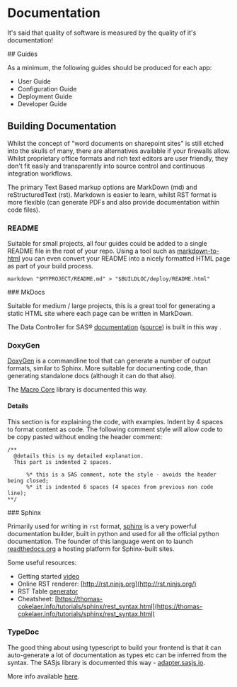 Documentation
====================

It's said that quality of software is measured by the quality of it's documentation!

## Guides

As a minimum, the following guides should be produced for each app:

* User Guide
* Configuration Guide
* Deployment Guide
* Developer Guide

## Building Documentation


Whilst the concept of "word documents on sharepoint sites" is still etched into the skulls of many, there are alternatives available if your firewalls allow.  Whilst proprietary office formats and rich text editors are user friendly, they don't fit easily and transparently into source control and continuous integration workflows.

The primary Text Based markup options are MarkDown (md) and reStructuredText (rst).  Markdown is easier to learn, whilst RST format is more flexible (can generate PDFs and also provide documentation within code files).

### README

Suitable for small projects, all four guides could be added to a single README file in the root of your repo.  Using a tool such as [markdown-to-html](https://www.npmjs.com/package/markdown-to-html) you can even convert your README into a nicely formatted HTML page as part of your build process.

    markdown "$MYPROJECT/README.md" > "$BUILDLOC/deploy/README.html"

### MkDocs

Suitable for medium / large projects, this is a great tool for generating a static HTML site where each page can be written in MarkDown.

The Data Controller for SAS® [documentation](https://docs.datacontroller.io) ([source](https://github.com/macropeople/dcdocs.github.io)) is built in this way .


### DoxyGen


[DoxyGen](http://www.doxygen.nl/) is a commandline tool that can generate a number of output formats, similar to Sphinx.  More suitable for documenting code, than generating standalone docs (although it can do that also).

The [Macro Core](https://core.sasjs.io) library is documented this way.

#### Details
This section is for explaining the code, with examples.  Indent by 4 spaces to format content as code.  The following comment style will allow code to be copy pasted without ending the header comment:

```
/**
  @details this is my detailed explanation.
  This part is indented 2 spaces.

      %* this is a SAS comment, note the style - avoids the header being closed;
      %* it is indented 6 spaces (4 spaces from previous non code line);
**/
```

### Sphinx

Primarily used for writing in `rst` format, [sphinx](https://www.sphinx-doc.org/en/master/index.html) is a very powerful documentation builder, built in python and used for all the official python documentation.  The founder of this language went on to launch [readthedocs.org](https://readthedocs.org) a hosting platform for Sphinx-built sites.


Some useful resources:

* Getting started [video](https://docs.readthedocs.io/en/stable/intro/getting-started-with-sphinx.html)
* Online RST renderer: [http://rst.ninjs.org](http://rst.ninjs.org/)
* RST Table [generator](https://www.tablesgenerator.com/text_tables)
* Cheatsheet: [https://thomas-cokelaer.info/tutorials/sphinx/rest_syntax.html](https://thomas-cokelaer.info/tutorials/sphinx/rest_syntax.html)


### TypeDoc

The good thing about using typescript to build your frontend is that it can auto-generate a lot of documentation as types etc can be inferred from the syntax.  The SASjs library is documented this way - [adapter.sasjs.io](https://adapter.sasjs.io).

More info available [here](https://typedoc.org/).

<meta name="description" content="It's said that quality of software is measured by the quality of it's documentation!">